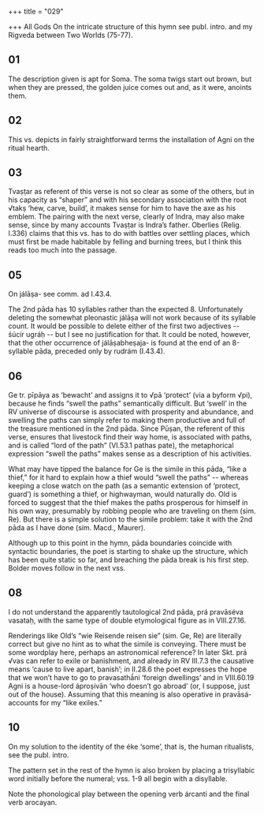 +++
title = "029"

+++
All Gods On the intricate structure of this hymn see publ. intro. and my Rigveda between Two Worlds (75-77).


## 01
The description given is apt for Soma. The soma twigs start out brown, but when they are pressed, the golden juice comes out and, as it were, anoints them.


## 02
This vs. depicts in fairly straightforward terms the installation of Agni on the ritual hearth.


## 03
Tvaṣṭar as referent of this verse is not so clear as some of the others, but in his capacity as “shaper” and with his secondary association with the root √takṣ ‘hew, carve, build’, it makes sense for him to have the axe as his emblem. The pairing with the next verse, clearly of Indra, may also make sense, since by many accounts Tvaṣṭar is Indra’s father. Oberlies (Relig. I.336) claims that this vs. has to do with battles over settling places, which must first be made habitable by felling and burning trees, but I think this reads too much into the passage.


## 05
On jálāṣa- see comm. ad I.43.4.

The 2nd pāda has 10 syllables rather than the expected 8. Unfortunately deleting the somewhat pleonastic jálāṣa will not work because of its syllable count. It would be possible to delete either of the first two adjectives -- śúcir ugráḥ -- but I see no justification for that. It could be noted, however, that the other occurrence of jálāṣabheṣaja- is found at the end of an 8-syllable pāda, preceded only by rudrám (I.43.4).


## 06
Ge tr. pīpāya as ‘bewacht’ and assigns it to √pā ‘protect’ (via a byform √pi), because he finds “swell the paths” semantically difficult. But ‘swell’ in the RV universe of discourse is associated with prosperity and abundance, and swelling the paths can simply refer to making them productive and full of the treasure mentioned in the 2nd pāda. Since Pūṣan, the referent of this verse, ensures that livestock find their way home, is associated with paths, and is called “lord of the path” (VI.53.1 pathas pate), the metaphorical expression “swell the paths” makes sense as a description of his activities.

What may have tipped the balance for Ge is the simile in this pāda, “like a thief,” for it hard to explain how a thief would “swell the paths” -- whereas keeping a close watch on the path (as a semantic extension of ‘protect, guard’) is something a thief, or highwayman, would naturally do. Old is forced to suggest that the thief makes the paths prosperous for himself in his own way, presumably by robbing people who are traveling on them (sim. Re). But there is a simple solution to the simile problem: take it with the 2nd pāda as I have done (sim. Macd., Maurer).

Although up to this point in the hymn, pāda boundaries coincide with syntactic boundaries, the poet is starting to shake up the structure, which has been quite static so far, and breaching the pāda break is his first step. Bolder moves follow in the next vss.


## 08
I do not understand the apparently tautological 2nd pāda, prá pravāséva vasataḥ, with the same type of double etymological figure as in VIII.27.16.

Renderings like Old’s “wie Reisende reisen sie” (sim. Ge, Re) are literally correct but give no hint as to what the simile is conveying. There must be some wordplay here, perhaps an astronomical reference? In later Skt. prá √vas can refer to exile or banishment, and already in RV III.7.3 the causative means ‘cause to live apart, banish’; in II.28.6 the poet expresses the hope that we won’t have to go to pravasathā́ni ‘foreign dwellings’ and in VIII.60.19 Agni is a house-lord áproṣivān ‘who doesn’t go abroad’ (or, I suppose, just out of the house). Assuming that this meaning is also operative in pravāsá- accounts for my “like exiles.”


## 10
On my solution to the identity of the éke ‘some’, that is, the human ritualists, see the publ. intro.

The pattern set in the rest of the hymn is also broken by placing a trisyllabic word initially before the numeral; vss. 1-9 all begin with a disyllable.

Note the phonological play between the opening verb árcanti and the final verb arocayan.
